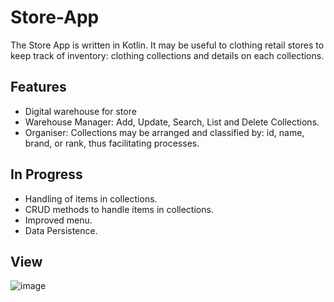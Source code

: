 # Store-App
The Store App is written in Kotlin. It may be useful to clothing retail stores to keep track of inventory: clothing collections and details on each collections.

## Features
- Digital warehouse for store
- Warehouse Manager: Add, Update, Search, List and Delete Collections.
- Organiser: Collections may be arranged and classified by: id, name, brand, or rank, thus facilitating processes.

## In Progress
- Handling of items in collections.
- CRUD methods to handle items in collections.
- Improved menu.
- Data Persistence.

## View

![image](https://user-images.githubusercontent.com/122871659/235976704-38d103ca-9aae-4b46-a67d-aaff8286197a.png)
